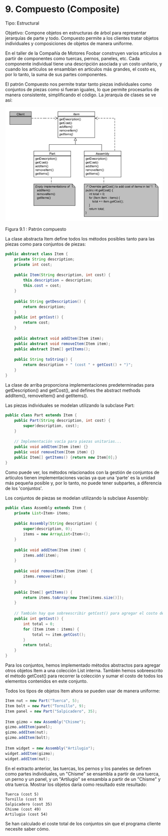 # 9. Compuesto (Composite)

Tipo: Estructural

Objetivo: Compone objetos en estructuras de árbol para representar jerarquías de parte y todo. Compuesto permite a los clientes tratar objetos individuales y composiciones de objetos de manera uniforme.

En el taller de la Compañía de Motores Foobar construyen varios artículos a partir de componentes como tuercas, pernos, paneles, etc. Cada componente individual tiene una descripción asociada y un costo unitario, y cuando los artículos se ensamblan en artículos más grandes, el costo es, por lo tanto, la suma de sus partes componentes.

El patrón Compuesto nos permite tratar tanto piezas individuales como conjuntos de piezas como si fueran iguales, lo que permite procesarlos de manera consistente, simplificando el código. La jerarquía de clases se ve así:

![Patrón compuesto](../images/000067.jpg)

Figura 9.1 : Patrón compuesto

La clase abstracta Item define todos los métodos posibles tanto para las piezas como para conjuntos de piezas:

```java
public abstract class Item {
    private String description;
    private int cost;

    public Item(String description, int cost) {
        this.description = description;
        this.cost = cost;
    }

    public String getDescription() {
        return description;
    }
    public int getCost() {
        return cost;
    }

    public abstract void addItem(Item item);
    public abstract void removeItem(Item item);
    public abstract Item[] getItems();

    public String toString() {
        return description + " (cost " + getCost() + ")";
    }
}
```

La clase de arriba proporciona implementaciones predeterminadas para  getDescription() and getCost(), and defines the abstract methods addItem(), removeItem() and getItems().

Las piezas individuales se modelan utilizando la subclase Part:

```java
public class Part extends Item {
    public Part(String description, int cost) {
        super(description, cost);
    }

    // Implementación vacía para piezas unitarias...
    public void addItem(Item item) {}
    public void removeItem(Item item) {}
    public Item[] getItems() {return new Item[0];}
}
```

Como puede ver, los métodos relacionados con la gestión de conjuntos de artículos tienen implementaciones vacías ya que una 'parte' es la unidad más pequeña posible y, por lo tanto, no puede tener subpartes, a diferencia de los 'conjuntos'.

Los conjuntos de piezas se modelan utilizando la subclase Assembly:

```java
public class Assembly extends Item {
    private List<Item> items;

    public Assembly(String description) {
        super(description, 0);
        items = new ArrayList<Item>();
    }

    public void addItem(Item item) {
        items.add(item);
    }

    public void removeItem(Item item) {
        items.remove(item);
    }

    public Item[] getItems() {
        return items.toArray(new Item[items.size()]);
    }

    // También hay que sobreescribir getCost() para agregar el costo de los artículos en la lista.
    public int getCost() {
        int total = 0;
        for (Item item : items) {
            total += item.getCost();
        }
        return total;
    }
}
```

Para los conjuntos, hemos implementado métodos abstractos para agregar otros objetos Item a una colección List interna. También hemos sobreescrito el método getCost() para recorrer la colección y sumar el costo de todos los elementos contenidos en este conjunto.

Todos los tipos de objetos Item ahora se pueden usar de manera uniforme:

```java
Item nut = new Part("Tuerca", 5);
Item bolt = new Part("Tornillo", 9);
Item panel = new Part("Salpicadero", 35);

Item gizmo = new Assembly("Chisme");
gizmo.addItem(panel);
gizmo.addItem(nut);
gizmo.addItem(bolt);

Item widget = new Assembly("Artilugio");
widget.addItem(gizmo);
widget.addItem(nut);
```

En el extracto anterior, las tuercas, los pernos y los paneles se definen como partes individuales, un "Chisme" se ensambla a partir de una tuerca, un perno y un panel, y un "Artilugio" se ensambla a partir de un "Chisme" y otra tuerca. Mostrar los objetos daría como resultado este resultado:

```text
Tuerca (cost 5)
Tornillo (cost 9)
Salpicadero (cost 35)
Chisme (cost 49)
Artilugio (cost 54)
```

Se han calculado el coste total de los conjuntos sin que el programa cliente necesite saber cómo.
